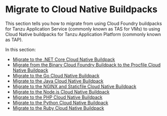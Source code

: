 # Migrate to Cloud Native Buildpacks

This section tells you how to migrate from using Cloud Foundry buildpacks for Tanzu Application Service
(commonly known as TAS for VMs) to using Cloud Native buildpacks for Tanzu Application Platform (commonly known as TAP).

In this section:

- [Migrate to the .NET Core Cloud Native Buildpack](dotnet-core.hbs.md)
- [Migrate from the Binary Cloud Foundry Buildpack to the Procfile Cloud Native Buildpack](binary.hbs.md)
- [Migrate to the Go Cloud Native Buildpack](go.hbs.md)
- [Migrate to the Java Cloud Native Buildpack](java.hbs.md)
- [Migrate to the NGINX and Staticfile Cloud Native Buildpack](nginx-and-staticfile.hbs.md)
- [Migrate to the Node.js Cloud Native Buildpack](nodejs.hbs.md)
- [Migrate to the PHP Cloud Native Buildpack](php.hbs.md)
- [Migrate to the Python Cloud Native Buildpack](python.hbs.md)
- [Migrate to the Ruby Cloud Native Buildpack](ruby.hbs.md)
